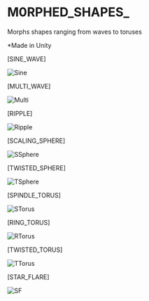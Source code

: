 # M0RPHED_SHAPES_
Morphs shapes ranging from waves to toruses

*Made in Unity

[SINE_WAVE]

![Sine](https://user-images.githubusercontent.com/91715993/170544272-762fbb1b-ad53-45b2-b756-87402cd3cfb7.gif)

[MULTI_WAVE]

![Multi](https://user-images.githubusercontent.com/91715993/170544914-2c25dbba-0576-42d2-9795-b2279102a9a9.gif)

[RIPPLE]

![Ripple](https://user-images.githubusercontent.com/91715993/170544940-1aea172d-0fd8-40bf-98f0-a1866f31edeb.gif)

[SCALING_SPHERE]

![SSphere](https://user-images.githubusercontent.com/91715993/170544950-beac3a48-428c-4dad-88e7-9c196a21d79a.gif)

[TWISTED_SPHERE]

![TSphere](https://user-images.githubusercontent.com/91715993/170544963-377426da-a179-4938-b864-77c9573740ed.gif)

[SPINDLE_TORUS]

![STorus](https://user-images.githubusercontent.com/91715993/170544969-a42955a9-e46d-4053-acac-81919b5a2821.gif)

[RING_TORUS]

![RTorus](https://user-images.githubusercontent.com/91715993/170544974-d7e986bc-5675-4d93-a991-95ece31e664a.gif)

[TWISTED_TORUS]

![TTorus](https://user-images.githubusercontent.com/91715993/170544985-b24bf740-3d51-4718-b7c8-26f9a91252df.gif)

[STAR_FLARE]

![SF](https://user-images.githubusercontent.com/91715993/170545813-434e461e-baa8-4213-a266-53e786dbe2ea.gif)
